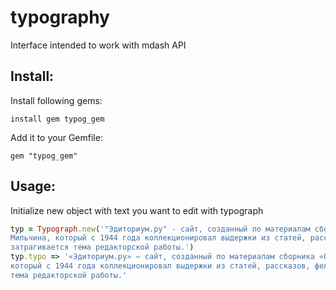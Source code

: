 # typography
Interface intended to work with mdash API
## Install:
Install following gems:
```
install gem typog_gem
```
Add it to your Gemfile:
```
gem "typog_gem"
```

## Usage:
Initialize new object with text you want to edit with typograph
``` ruby
typ = Typograph.new('"Эдиториум.ру" - сайт, созданный по материалам сборника "О редактировании и редакторах" Аркадия Эммануиловича  
Мильчина, который с 1944 года коллекционировал выдержки из статей, рассказов, фельетонов, пародий, писем и книг, где так или иначе  
затрагивается тема редакторской работы.') 
typ.typo => '«Эдиториум.ру» — сайт, созданный по материалам сборника «О редактировании и редакторах» Аркадия Эммануиловича Мильчина,  
который с 1944 года коллекционировал выдержки из статей, рассказов, фельетонов, пародий, писем и книг, где так или иначе затрагивается  
тема редакторской работы.'

